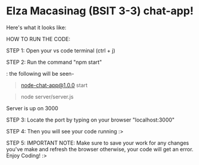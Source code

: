 # Elza Macasinag (BSIT 3-3) chat-app!

Here's what it looks like: 




HOW TO RUN THE CODE:


STEP 1: Open your vs code terminal (ctrl + j)

STEP 2: Run the command "npm start"
  
  : the following will be seen-
  
  
  > node-chat-app@1.0.0 start
  
  > node server/server.js    

  Server is up on 3000
  
  
  
  
STEP 3: Locate the port by typing on your browser "localhost:3000"
  
STEP 4: Then you will see your code running :>
  
STEP 5: IMPORTANT NOTE: Make sure to save your work for any changes you've make and refresh the browser otherwise, your code will get an error. Enjoy Coding! :>
